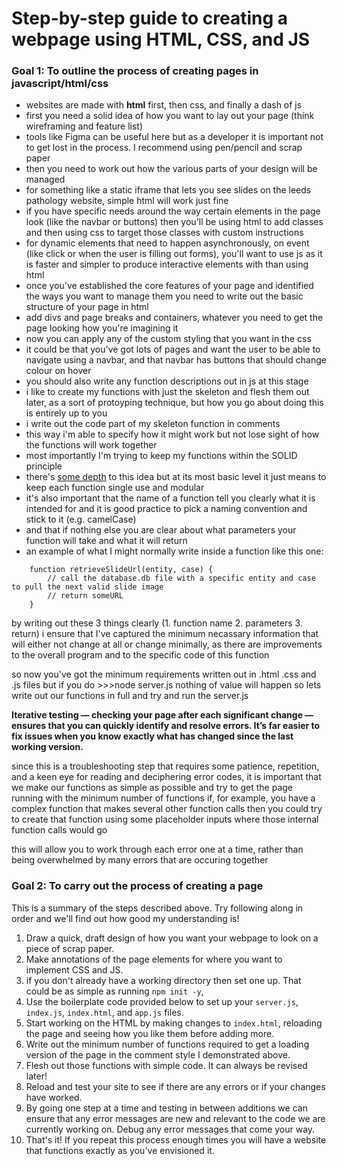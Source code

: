 # Step-by-step guide to creating a webpage using HTML, CSS, and JS

### Goal 1: To outline the process of creating pages in javascript/html/css

- websites are made with **html** first, then css, and finally a dash of js
- first you need a solid idea of how you want to lay out your page (think wireframing and feature list)
- tools like Figma can be useful here but as a developer it is important not to get lost in the process. I recommend using pen/pencil and scrap paper
- then you need to work out how the various parts of your design will be managed
- for something like a static iframe that lets you see slides on the leeds pathology website, simple html will work just fine
- if you have specific needs around the way certain elements in the page look (like the navbar or buttons) then you'll be using html to add classes and then using css to target those classes with custom instructions
- for dynamic elements that need to happen asynchronously, on event (like click or when the user is filling out forms), you'll want to use js as it is faster and simpler to produce interactive elements with than using html
- once you've established the core features of your page and identified the ways you want to manage them you need to write out the basic structure of your page in html
- add divs and page breaks and containers, whatever you need to get the page looking how you're imagining it
- now you can apply any of the custom styling that you want in the css
- it could be that you've got lots of pages and want the user to be able to navigate using a navbar, and that navbar has buttons that should change colour on hover
- you should also write any function descriptions out in js at this stage
- i like to create my functions with just the skeleton and flesh them out later, as a sort of protoyping technique, but how you go about doing this is entirely up to you
- i write out the code part of my skeleton function in comments
- this way i'm able to specify how it might work but not lose sight of how the functions will work together
- most importantly I'm trying to keep my functions within the SOLID principle
- there's [some depth](https://en.wikipedia.org/wiki/SOLID) to this idea but at its most basic level it just means to keep each function single use and modular
- it's also important that the name of a function tell you clearly what it is intended for and it is good practice to pick a naming convention and stick to it (e.g. camelCase)
- and that if nothing else you are clear about what parameters your function will take and what it will return
- an example of what I might normally write inside a function like this one:
```
    function retrieveSlideUrl(entity, case) {
        // call the database.db file with a specific entity and case to pull the next valid slide image
        // return someURL
    }
```
by writing out these 3 things clearly (1. function name 2. parameters 3. return) i ensure that I've captured the minimum necassary information that will either not change at all or change minimally, as there are improvements to the overall program and to the specific code of this function

so now you've got the minimum requirements written out in .html .css and .js files but if you do >>>node server.js nothing of value will happen
so lets write out our functions in full and try and run the server.js

**Iterative testing — checking your page after each significant change — ensures that you can quickly identify and resolve errors. It’s far easier to fix issues when you know exactly what has changed since the last working version.**

since this is a troubleshooting step that requires some patience, repetition, and a keen eye for reading and deciphering error codes, it is important that we make our functions as simple as possible and try to get the page running with the minimum number of functions
if, for example, you have a complex function that makes several other function calls then you could try to create that function using some placeholder inputs where those internal function calls would go

this will allow you to work through each error one at a time, rather than being overwhelmed by many errors that are occuring together

### Goal 2: To carry out the process of creating a page

This is a summary of the steps described above. Try following along in order and we'll find out how good my understanding is!

1. Draw a quick, draft design of how you want your webpage to look on a piece of scrap paper.
2. Make annotations of the page elements for where you want to implement CSS and JS.
3. if you don't already have a working directory then set one up. That could be as simple as running `npm init -y`,
4. Use the boilerplate code provided below to set up your `server.js`, `index.js`, `index.html`, and `app.js` files.
5. Start working on the HTML by making changes to `index.html`, reloading the page and seeing how you like them before adding more.
6. Write out the minimum number of functions required to get a loading version of the page in the comment style I demonstrated above.
7. Flesh out those functions with simple code. It can always be revised later!
8. Reload and test your site to see if there are any errors or if your changes have worked.
9. By going one step at a time and testing in between additions we can ensure that any error messages are new and relevant to the code we are currently working on. Debug any error messages that come your way.
10. That's it! If you repeat this process enough times you will have a website that functions exactly as you've envisioned it.